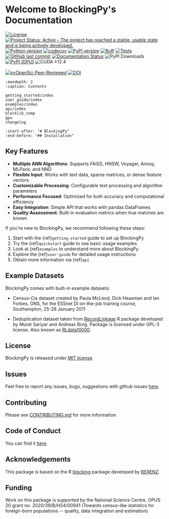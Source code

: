 # Welcome to BlockingPy's Documentation

[![License](https://img.shields.io/github/license/ncn-foreigners/BlockingPy)](https://github.com/ncn-foreigners/BlockingPy/blob/main/LICENSE) 
[![Project Status: Active – The project has reached a stable, usable state and is being actively developed.](https://www.repostatus.org/badges/latest/active.svg)](https://www.repostatus.org/#active)
[![Python version](https://img.shields.io/badge/python-3.10%2B-blue)](https://www.python.org/downloads/)
[![codecov](https://codecov.io/gh/ncn-foreigners/BlockingPy/graph/badge.svg?token=BF41O220NY)](https://codecov.io/gh/ncn-foreigners/BlockingPy)
[![PyPI version](https://img.shields.io/pypi/v/blockingpy.svg)](https://pypi.org/project/blockingpy/) 
[![Ruff](https://img.shields.io/endpoint?url=https://raw.githubusercontent.com/astral-sh/ruff/main/assets/badge/v2.json)](https://github.com/astral-sh/ruff)
[![Tests](https://github.com/ncn-foreigners/BlockingPy/actions/workflows/run_tests.yml/badge.svg)](https://github.com/ncn-foreigners/BlockingPy/actions/workflows/run_tests.yml)\
[![GitHub last commit](https://img.shields.io/github/last-commit/ncn-foreigners/BlockingPy)](https://github.com/ncn-foreigners/BlockingPy/commits/main)
[![Documentation Status](https://readthedocs.org/projects/blockingpy/badge/?version=latest)](https://blockingpy.readthedocs.io/en/latest/?badge=latest)
![PyPI Downloads](https://img.shields.io/pypi/dm/blockingpy)
[![PyPI (GPU)](https://img.shields.io/pypi/v/blockingpy-gpu.svg?label=blockingpy-gpu)](https://pypi.org/project/blockingpy-gpu/)
![CUDA ≥12.4](https://img.shields.io/badge/CUDA-%E2%89%A5%2012.4-76b900)\
\
[![pyOpenSci Peer-Reviewed](https://pyopensci.org/badges/peer-reviewed.svg)](https://github.com/pyOpenSci/software-review/issues/232)
[![DOI](https://zenodo.org/badge/DOI/10.5281/zenodo.17258409.svg)](https://doi.org/10.5281/zenodo.17258409)

```{toctree}
:maxdepth: 2
:caption: Contents

getting_started/index
user_guide/index
examples/index
api/index
blocklib_comp
gpu
changelog
```

```{include} ../README.md
:start-after: "# BlockingPy"
:end-before: "## Installation"
```
## Key Features

- **Multiple ANN Algorithms**: Supports FAISS, HNSW, Voyager, Annoy, MLPack, and NND
- **Flexible Input**: Works with text data, sparse matrices, or dense feature vectors
- **Customizable Processing**: Configurable text processing and algorithm parameters
- **Performance Focused**: Optimized for both accuracy and computational efficiency
- **Easy Integration**: Simple API that works with pandas DataFrames
- **Quality Assessment**: Built-in evaluation metrics when true matches are known

If you're new to BlockingPy, we recommend following these steps:

1. Start with the {ref}`getting-started` guide to set up BlockingPy
2. Try the {ref}`quickstart` guide to see basic usage examples
3. Look at {ref}`examples` to understand more about BlockingPy
4. Explore the {ref}`user-guide` for detailed usage instructions
5. Obtain more information via {ref}`api`

## Example Datasets

BlockingPy comes with built-in example datasets:

- Census-Cis dataset created by Paula McLeod, Dick Heasman and Ian Forbes, ONS,
    for the ESSnet DI on-the-job training course, Southampton,
    25-28 January 2011

- Deduplication dataset taken from [RecordLinkage](https://cran.r-project.org/package=RecordLinkage) R package developed by Murat Sariyar
    and Andreas Borg. Package is licensed under GPL-3 license. Also known as [RLdata10000](https://www.rdocumentation.org/packages/RecordLinkage/versions/0.4-12.4/topics/RLdata).

## License

BlockingPy is released under [MIT license](https://github.com/ncn-foreigners/BlockingPy/blob/main/LICENSE).

## Issues

Feel free to report any issues, bugs, suggestions with github issues [here](https://github.com/ncn-foreigners/BlockingPy/issues).

## Contributing

Please see [CONTRIBUTING.md](https://github.com/ncn-foreigners/BlockingPy/blob/main/CONTRIBUTING.md) for more information.

## Code of Conduct
You can find it [here](https://github.com/ncn-foreigners/BlockingPy/blob/main/CODE_OF_CONDUCT.md).

## Acknowledgements

This package is based on the R [blocking](https://github.com/ncn-foreigners/blocking/tree/main) package developed by [BERENZ](https://github.com/BERENZ).

## Funding

Work on this package is supported by the National Science Centre, OPUS 20 grant no. 2020/39/B/HS4/00941 (Towards census-like statistics for foreign-born populations -- quality, data integration and estimation)
